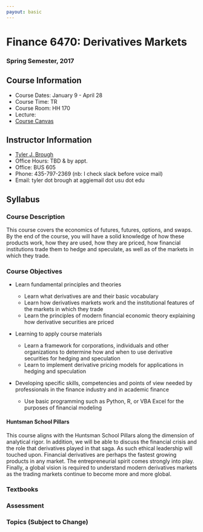 ```yaml
---
payout: basic
---
```


# Finance 6470: Derivatives Markets 


### Spring Semester, 2017 


## Course Information

- Course Dates: January 9 - April 28
- Course Time: TR 
- Course Room: HH 170
- Lecture: 
- [Course Canvas](https://usu.instructure.com/courses/443614)



## Instructor Information

- [Tyler J. Brough](http://tylerbrough.com)
- Office Hours: TBD & by appt.
- Office: BUS 605
- Phone: 435-797-2369 (nb: I check slack before voice mail)
- Email: tyler dot brough at aggiemail dot usu dot edu


## Syllabus


### Course Description

This course covers the economics of futures, futures, options, and swaps. By the end of the course, you will have a solid knowledge of how these products work, how they are used, how they are priced, how financial institutions trade them to hedge and speculate, as well as of the markets in which they trade. 


### Course Objectives


- Learn fundamental principles and theories
	+ Learn what derivatives are and their basic vocabulary
	+ Learn how derivatives markets work and the institutional features of the markets in which they trade
	+ Learn the principles of modern financial economic theory explaining how derivative securities are priced

- Learning to apply course materials
	+ Learn a framework for corporations, individuals and other organizations to determine how and when to use derivative securities for hedging and speculation
	+ Learn to implement derivative pricing models for applications in hedging and speculation 

- Developing specific skills, competencies and points of view needed by professionals in the finance industry and in academic finance
	+ Use basic programming such as Python, R, or VBA Excel for the purposes of financial modeling


#### Huntsman School Pillars


This course aligns with the Huntsman School Pillars along the dimension of analytical rigor. In addition, we will be able to discuss the financial crisis and the role that derivatives played in that saga. As such ethical leadership will touched upon. Financial derivatives are perhaps the fastest growing products in any market. The entrepreneurial spirit comes strongly into play. Finally, a global vision is required to understand modern derivatives markets as the trading markets continue to become more and more global.


### Textbooks


### Assessment 


### Topics (Subject to Change)


